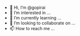- 👋 Hi, I’m @gopirai
- 👀 I’m interested in ...
- 🌱 I’m currently learning ...
- 💞️ I’m looking to collaborate on ...
- 📫 How to reach me ...

<!---
gopirai/gopirai is a ✨ special ✨ repository because its `README.md` (this file) appears on your GitHub profile.
You can click the Preview link to take a look at your changes.
--->
